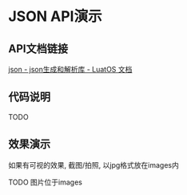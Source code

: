# JSON API演示

## API文档链接

[json - json生成和解析库 - LuatOS 文档](https://wiki.luatos.com/api/json.html)

## 代码说明

TODO

## 效果演示

如果有可视的效果, 截图/拍照, 以jpg格式放在images内

TODO 图片位于images

